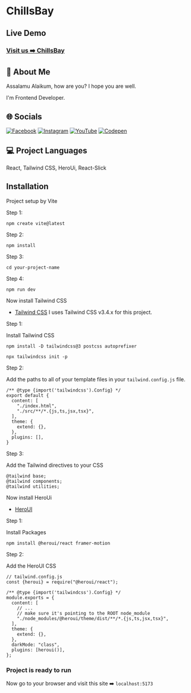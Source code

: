 # ChillsBay

## Live Demo

### [Visit us ➡️ ChillsBay](https://chillsbay-kazimorwan498.vercel.app/)

## 💫 About Me

Assalamu Alaikum, how are you? I hope you are well.

I'm Frontend Developer.

## 🌐 Socials

[![Facebook](https://img.shields.io/badge/Facebook-%231877F2.svg?logo=Facebook&logoColor=white)](https://facebook.com/kazimorwan498)
[![Instagram](https://img.shields.io/badge/Instagram-%23E4405F.svg?logo=Instagram&logoColor=white)](https://instagram.com/kazimorwan498)
[![YouTube](https://img.shields.io/badge/YouTube-%23FF0000.svg?logo=YouTube&logoColor=white)](https://youtube.com/@kazimorwan498)
[![Codepen](https://img.shields.io/badge/Codepen-000000?logo=codepen&logoColor=white)](https://codepen.io/kazimorwan498)

## 💻 Project Languages

React, Tailwind CSS, HeroUi, React-Slick

## Installation

Project setup by Vite

Step 1:

```
npm create vite@latest
```

Step 2:

```
npm install
```

Step 3:

```
cd your-project-name
```

Step 4:

```
npm run dev
```

Now install Tailwind CSS

- [Tailwind CSS](https://v3.tailwindcss.com/docs/guides/vite)
    I uses Tailwind CSS v3.4.x for this project.

Step 1:

Install Tailwind CSS

```
npm install -D tailwindcss@3 postcss autoprefixer

npx tailwindcss init -p
```

Step 2:

Add the paths to all of your template files in your `tailwind.config.js` file.

```
/** @type {import('tailwindcss').Config} */
export default {
  content: [
    "./index.html",
    "./src/**/*.{js,ts,jsx,tsx}",
  ],
  theme: {
    extend: {},
  },
  plugins: [],
}
```

Step 3:

Add the Tailwind directives to your CSS

```
@tailwind base;
@tailwind components;
@tailwind utilities;
```

Now install HeroUi

- [HeroUI](https://www.heroui.com/docs/guide/installation)

Step 1:

Install Packages

```
npm install @heroui/react framer-motion
```

Step 2:

Add the HeroUI CSS

```
// tailwind.config.js
const {heroui} = require("@heroui/react");

/** @type {import('tailwindcss').Config} */
module.exports = {
  content: [
    // ...
    // make sure it's pointing to the ROOT node_module
    "./node_modules/@heroui/theme/dist/**/*.{js,ts,jsx,tsx}",
  ],
  theme: {
    extend: {},
  },
  darkMode: "class",
  plugins: [heroui()],
};
```

### Project is ready to run

Now go to your browser and visit this site ➡️ `localhost:5173`
